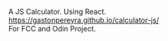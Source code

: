 A JS Calculator.
Using React.<br>
https://gastonpereyra.github.io/calculator-js/<br>
For FCC and Odin Project.
